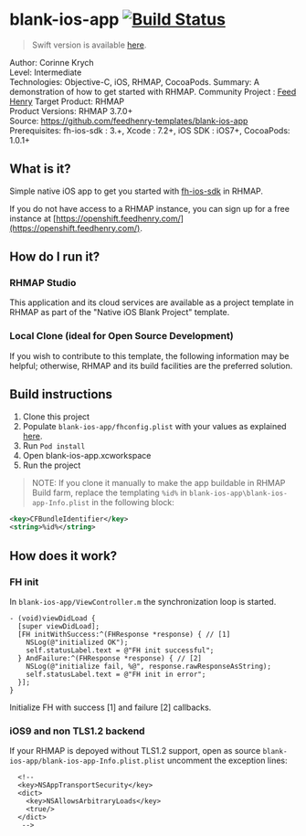 # blank-ios-app [![Build Status](https://travis-ci.org/feedhenry-templates/blank-ios-app.png)](https://travis-ci.org/feedhenry-templates/blank-ios-app)

> Swift version is available [here](https://github.com/feedhenry-templates/blank-ios-swift).

Author: Corinne Krych   
Level: Intermediate  
Technologies: Objective-C, iOS, RHMAP, CocoaPods.
Summary: A demonstration of how to get started with RHMAP. 
Community Project : [Feed Henry](http://feedhenry.org)
Target Product: RHMAP  
Product Versions: RHMAP 3.7.0+   
Source: https://github.com/feedhenry-templates/blank-ios-app  
Prerequisites: fh-ios-sdk : 3.+, Xcode : 7.2+, iOS SDK : iOS7+, CocoaPods: 1.0.1+

## What is it?

Simple native iOS app to get you started with [fh-ios-sdk](https://github.com/feedhenry/fh-ios-sdk) in RHMAP. 

If you do not have access to a RHMAP instance, you can sign up for a free instance at [https://openshift.feedhenry.com/](https://openshift.feedhenry.com/).

## How do I run it?  

### RHMAP Studio

This application and its cloud services are available as a project template in RHMAP as part of the "Native iOS Blank Project" template.

### Local Clone (ideal for Open Source Development)

If you wish to contribute to this template, the following information may be helpful; otherwise, RHMAP and its build facilities are the preferred solution.

## Build instructions

1. Clone this project
1. Populate ```blank-ios-app/fhconfig.plist``` with your values as explained [here](http://docs.feedhenry.com/v3/dev_tools/sdks/ios.html#ios-configure).
1. Run ```Pod install```
1. Open blank-ios-app.xcworkspace
1. Run the project

> NOTE: If you clone it manually to make the app buildable in RHMAP Build farm, replace the templating ```%id%``` in ```blank-ios-app\blank-ios-app-Info.plist``` in the following block:

```xml
<key>CFBundleIdentifier</key>
<string>%id%</string>
``` 

## How does it work?

### FH init

In ```blank-ios-app/ViewController.m``` the synchronization loop is started.

```
- (void)viewDidLoad {
  [super viewDidLoad];
  [FH initWithSuccess:^(FHResponse *response) { // [1]
    NSLog(@"initialized OK");
    self.statusLabel.text = @"FH init successful";
  } AndFailure:^(FHResponse *response) { // [2]
    NSLog(@"initialize fail, %@", response.rawResponseAsString);
    self.statusLabel.text = @"FH init in error";
  }];
}
```

Initialize FH with success [1] and failure [2] callbacks.

### iOS9 and non TLS1.2 backend

If your RHMAP is depoyed without TLS1.2 support, open as source  ```blank-ios-app/blank-ios-app-Info.plist.plist``` uncomment the exception lines:

```
  <!--
  <key>NSAppTransportSecurity</key>
  <dict>
    <key>NSAllowsArbitraryLoads</key>
    <true/>
  </dict>
   -->
```

